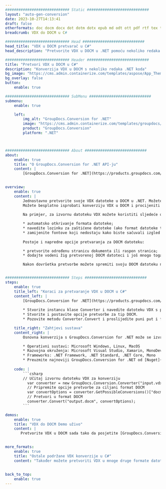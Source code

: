 ```yaml
---
############################# Static ############################
layout: "auto-gen-conversion"
date: 2023-10-27T14:13:41
draft: false
otherformats: doc docm docx dot dotm dotx epub md odt ott pdf rtf tex txt vdx vsdm vsdx vssm vssx vstm vstx vsx vtx xps
breadcrumb: VDX do DOCM u C#

############################# Head ############################
head_title: "VDX u DOCM pretvarač u C#"
head_description: "Pretvorite VDX u DOCM u .NET pomoću nekoliko redaka koda. Koristite GroupDocs Document Conversion API za pretvaranje preko 160 formata datoteka."

############################# Header ############################
title: "Pretvori VDX u DOCM u C#"
description: "Konverzija VDX u DOCM s nekoliko redaka .NET koda"
bg_image: "https://cms.admin.containerize.com/templates/aspose/App_Themes/V3/images/bg/header1.png"
bg_overlay: false
button:
    enable: true

############################# SubMenu ############################
submenu:
    enable: true

    left:
        img_alt: "GroupDocs.Conversion for .NET"
        image: "https://cms.admin.containerize.com/templates/groupdocs/images/product-logos/90x90-noborder/groupdocs-conversion-net.png"
        product: "GroupDocs.Conversion"
        platform: ".NET"



############################# About ############################
about:
    enable: true
    title: "O GroupDocs.Conversion for .NET API-ju"
    content: |
        [GroupDocs.Conversion for .NET](https://products.groupdocs.com/conversion/net/) može se koristiti za pretvaranje Microsoft Worda, Excela, PowerPointa, PDF-a, Visio i drugih formata. GroupDocs.Conversion je samostalni API koji je prikladan za pozadinske i interne sustave gdje su potrebne visoke performanse. Ne ovisi o softveru poput Microsofta ili Open Officea.
    

overview:
    enable: true
    content: |
        Jednostavno pretvorite svoje VDX datoteke u DOCM u .NET. Možete koristiti samo nekoliko C# linija koda na bilo kojoj platformi po vašem izboru kao što su - Windows, Linux, macOS.
        Možete besplatno isprobati konverziju VDX u DOCM i procijeniti kvalitetu rezultata konverzije. Uz jednostavne scenarije konverzije datoteka, možete isprobati naprednije opcije za učitavanje izvorne VDX datoteke i za spremanje izlaznog DOCM rezultata. 
        
        Na primjer, za izvornu datoteku VDX možete koristiti sljedeće opcije učitavanja:

        * automatsko otkrivanje formata datoteke;
        * navedite lozinku za zaštićene datoteke (ako format datoteke to podržava);
        * zamijenite fontove koji nedostaju kako biste sačuvali izgled dokumenta.
        
        Postoje i napredne opcije pretvaranja za DOCM datoteku:

        * pretvorite određenu stranicu dokumenta ili raspon stranica;
        * dodajte vodeni žig pretvorenoj DOCM datoteci i još mnogo toga.

        Nakon dovršetka pretvorbe možete spremiti svoju DOCM datoteku na lokalnu stazu datoteke ili bilo koju pohranu treće strane kao što su FTP, Amazon S3, Google Drive, Dropbox itd. Imajte na umu - da pretvorite VDX u {{ TO}} nema potrebe za instaliranjem bilo kakvog dodatnog softvera - poput MS Officea, Open Officea, Adobe Acrobat Readera itd.


############################# Steps ############################
steps:
    enable: true
    title_left: "Koraci za pretvaranje VDX u DOCM u C#"
    content_left: |
        [GroupDocs.Conversion for .NET](https://products.groupdocs.com/conversion/net/) programerima olakšava pretvaranje VDX datoteke u DOCM s nekoliko redaka koda.
        
        * Stvorite instancu klase Converter i navedite datoteku VDX s punim putem
        * Stvorite i postavite opcije pretvorbe za tip DOCM.
        * Pozovite metodu Converter.Convert i proslijedite puni put i format (DOCM) kao parametar

    title_right: "Zahtjevi sustava"
    content_right: |
        Osnovna konverzija s GroupDocs.Conversion for .NET može se izvršiti u samo nekoliko jednostavnih koraka. Naši API-ji podržani su na svim glavnim platformama i operativnim sustavima. Prije izvršavanja koda u nastavku, provjerite imate li sljedeće preduvjete instalirane na vašem sustavu.

        * Operativni sustavi: Microsoft Windows, Linux, MacOS
        * Razvojna okruženja: Microsoft Visual Studio, Xamarin, MonoDevelop
        * Frameworks: .NET Framework, .NET Standard, .NET Core, Mono
        * Preuzmite najnoviji GroupDocs.Conversion for .NET od [Nuget](https://www.nuget.org/packages/groupdocs.conversion)
         
    code: |
        ```csharp    
        // Učitaj izvornu datoteku VDX za konverziju
          var converter = new GroupDocs.Conversion.Converter("input.vdx");
          // Pripremite opcije pretvorbe za ciljani format DOCM
          var convertOptions = converter.GetPossibleConversions()["docm"].ConvertOptions;
          // Pretvori u format DOCM
          converter.Convert("output.docm", convertOptions);
        ```

demos:
    enable: true
    title: "VDX do DOCM Demo uživo"
    content: |
       Pretvorite VDX u DOCM sada tako da posjetite [GroupDocs.Conversion App](https://products.groupdocs.app/conversion/family) web mjesto. Online demo ima sljedeće prednosti
          

more_formats:
    enable: true
    title: "Ostale podržane VDX konverzije u C#"
    content: "Također možete pretvoriti VDX u mnoge druge formate datoteka. Pogledajte popis u nastavku."
       
       
back_to_top:
    enable: true
---
```

